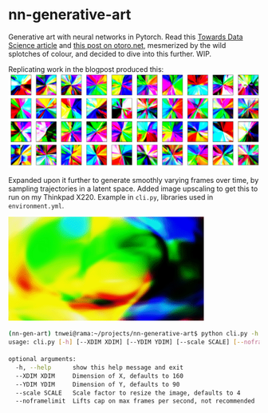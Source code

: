 # nn-generative-art

Generative art with neural networks in Pytorch. Read this [Towards Data Science article](https://towardsdatascience.com/making-deep-neural-networks-paint-to-understand-how-they-work-4be0901582ee) and [this post on otoro.net](https://blog.otoro.net/2015/06/19/neural-network-generative-art/), mesmerized by the wild splotches of colour, and decided to dive into this further. WIP.

Replicating work in the blogpost produced this: ![grid of generated abstract images using neural networks](output/grid.png)

Expanded upon it further to generate smoothly varying frames over time, by sampling trajectories in a latent space. Added image upscaling to get this to run on my Thinkpad X220. Example in `cli.py`, libraries used in `environment.yml`.

![Animated latent walk](output/animated-latent-walk.gif)

``` bash
(nn-gen-art) tnwei@rama:~/projects/nn-generative-art$ python cli.py -h
usage: cli.py [-h] [--XDIM XDIM] [--YDIM YDIM] [--scale SCALE] [--noframelimit]

optional arguments:
  -h, --help      show this help message and exit
  --XDIM XDIM     Dimension of X, defaults to 160
  --YDIM YDIM     Dimension of Y, defaults to 90
  --scale SCALE   Scale factor to resize the image, defaults to 4
  --noframelimit  Lifts cap on max frames per second, not recommended
```


